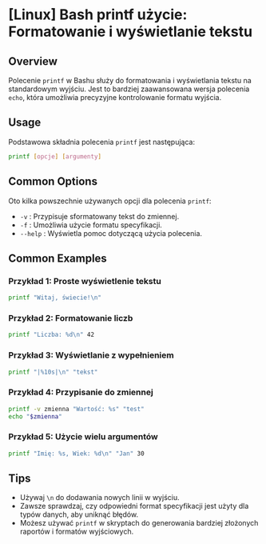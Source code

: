 # [Linux] Bash printf użycie: Formatowanie i wyświetlanie tekstu

## Overview
Polecenie `printf` w Bashu służy do formatowania i wyświetlania tekstu na standardowym wyjściu. Jest to bardziej zaawansowana wersja polecenia `echo`, która umożliwia precyzyjne kontrolowanie formatu wyjścia.

## Usage
Podstawowa składnia polecenia `printf` jest następująca:

```bash
printf [opcje] [argumenty]
```

## Common Options
Oto kilka powszechnie używanych opcji dla polecenia `printf`:

- `-v` : Przypisuje sformatowany tekst do zmiennej.
- `-f` : Umożliwia użycie formatu specyfikacji.
- `--help` : Wyświetla pomoc dotyczącą użycia polecenia.

## Common Examples

### Przykład 1: Proste wyświetlenie tekstu
```bash
printf "Witaj, świecie!\n"
```

### Przykład 2: Formatowanie liczb
```bash
printf "Liczba: %d\n" 42
```

### Przykład 3: Wyświetlanie z wypełnieniem
```bash
printf "|%10s|\n" "tekst"
```

### Przykład 4: Przypisanie do zmiennej
```bash
printf -v zmienna "Wartość: %s" "test"
echo "$zmienna"
```

### Przykład 5: Użycie wielu argumentów
```bash
printf "Imię: %s, Wiek: %d\n" "Jan" 30
```

## Tips
- Używaj `\n` do dodawania nowych linii w wyjściu.
- Zawsze sprawdzaj, czy odpowiedni format specyfikacji jest użyty dla typów danych, aby uniknąć błędów.
- Możesz używać `printf` w skryptach do generowania bardziej złożonych raportów i formatów wyjściowych.